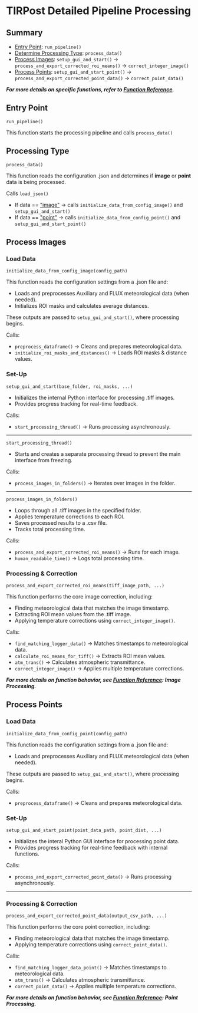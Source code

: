 # TIRPost Detailed Pipeline Processing

## Summary
* [Entry Point](#entry-point): `run_pipeline()`
* [Determine Processing Type](#processing-type): `process_data()`
* [Process Images](#process-images): `setup_gui_and_start()` → `process_and_export_corrected_roi_means()` → `correct_integer_image()`
* [Process Points](#process-points): `setup_gui_and_start_point()` → `process_and_export_corrected_point_data()` → `correct_point_data()`

_**For more details on specific functions, refer to [Function Reference](Function_Reference.md).**_

## Entry Point

`run_pipeline()`

This function starts the processing pipeline and calls `process_data()`

## Processing Type

`process_data()`

This function reads the configuration .json and determines if **image** or **point** data is being processed.

Calls `load_json()`
* If data == ["image"](#process-images) → calls `initialize_data_from_config_image()` and `setup_gui_and_start()`
* If data == ["point"](#process-points) → calls `initialize_data_from_config_point()` and `setup_gui_and_start_point()`

## Process Images

### Load Data

`initialize_data_from_config_image(config_path)`

This function reads the configuration settings from a .json file and:
* Loads and preprocesses Auxiliary and FLUX meteorological data (when needed).
* Initializes ROI masks and calculates average distances.
  
These outputs are passed to `setup_gui_and_start()`, where processing begins.

Calls:
* `preprocess_dataframe()` → Cleans and prepares meteorological data.
* `initialize_roi_masks_and_distances()` → Loads ROI masks & distance values.

### Set-Up

`setup_gui_and_start(base_folder, roi_masks, ...)`

* Initializes the internal Python interface for processing .tiff images.
* Provides progress tracking for real-time feedback.
  
Calls:
* `start_processing_thread()` → Runs processing asynchronously.
---

`start_processing_thread()`

* Starts and creates a separate processing thread to prevent the main interface from freezing.
  
Calls:
* `process_images_in_folders()` → Iterates over images in the folder.
---

`process_images_in_folders()`

* Loops through all .tiff images in the specified folder.
* Applies temperature corrections to each ROI.
* Saves processed results to a .csv file.
* Tracks total processing time.

Calls:
* `process_and_export_corrected_roi_means()` → Runs for each image.
* `human_readable_time()` → Logs total processing time.

### Processing & Correction

`process_and_export_corrected_roi_means(tiff_image_path, ...)`

This function performs the core image correction, including:
* Finding meteorological data that matches the image timestamp.
* Extracting ROI mean values from the .tiff image.
* Applying temperature corrections using `correct_integer_image()`.

Calls:
* `find_matching_logger_data()` → Matches timestamps to meteorological data.
* `calculate_roi_means_for_tiff()` → Extracts ROI mean values.
* `atm_trans()` → Calculates atmospheric transmittance.
* `correct_integer_image()` → Applies multiple temperature corrections.

_**For more details on function behavior, see [Function Reference](Function_Reference.md): Image Processing.**_

## Process Points

### Load Data

`initialize_data_from_config_point(config_path)`

This function reads the configuration settings from a .json file and:
* Loads and preprocesses Auxiliary and FLUX meteorological data (when needed).
  
These outputs are passed to `setup_gui_and_start()`, where processing begins.

Calls:
* `preprocess_dataframe()` → Cleans and prepares meteorological data.

### Set-Up

`setup_gui_and_start_point(point_data_path, point_dist, ...)`

* Initializes the interal Python GUI interface for processing point data.
* Provides progress tracking for real-time feedback with internal functions.
  
Calls:
* `process_and_export_corrected_point_data()` → Runs processing asynchronously.
---

### Processing & Correction

`process_and_export_corrected_point_data(output_csv_path, ...)`

This function performs the core point correction, including:
* Finding meteorological data that matches the image timestamp.
* Applying temperature corrections using `correct_point_data()`.

Calls:
* `find_matching_logger_data_point()` → Matches timestamps to meteorological data.
* `atm_trans()` → Calculates atmospheric transmittance.
* `correct_point_data()` → Applies multiple temperature corrections.

_**For more details on function behavior, see [Function Reference](Function_Reference.md): Point Processing.**_
